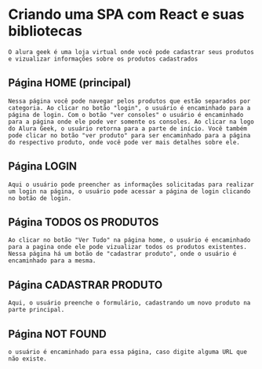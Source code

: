 # Criando uma SPA com React e suas bibliotecas
    O alura geek é uma loja virtual onde você pode cadastrar seus produtos e vizualizar informações sobre os produtos cadastrados

## Página HOME (principal)
    Nessa página você pode navegar pelos produtos que estão separados por categoria. Ao clicar no botão "login", o usuário é encaminhado para a página de login. Com o botão "ver consoles" o usuário é encaminhado para a página onde ele pode ver somente os consoles. Ao clicar na logo do Alura Geek, o usuário retorna para a parte de início. Você também pode clicar no botão "ver produto" para ser encaminhado para a página do respectivo produto, onde você pode ver mais detalhes sobre ele. 

## Página LOGIN 
    Aqui o usuário pode preencher as informações solicitadas para realizar um login na página, o usuário pode acessar a página de login clicando no botão de login. 

## Página TODOS OS PRODUTOS 
    Ao clicar no botão "Ver Tudo" na página home, o usuário é encaminhado para a pagina onde ele pode vizualizar todos os produtos existentes. Nessa página há um botão de "cadastrar produto", onde o usuário é encaminhado para a mesma. 

## Página CADASTRAR PRODUTO
    Aqui, o usuário preenche o formulário, cadastrando um novo produto na parte principal. 

## Página NOT FOUND 
    o usuário é encaminhado para essa página, caso digite alguma URL que não existe. 


